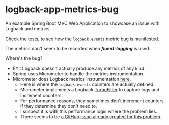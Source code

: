 # logback-app-metrics-bug

An example Spring Boot MVC Web Application to showcase an issue with Logback and metrics.

Check the tests, to see how the `logback.events` metric bug is manifested.

The metrics don't seem to be recorded when _**fluent-logging**_ is used.

Where's the bug?

- FYI: Logback doesn't actually produce any metrics of any kind.
- Spring uses Micrometer to handle the metrics instrumentation.
- Micrometer does Logback metrics instrumentation [here](https://github.com/micrometer-metrics/micrometer/blob/main/micrometer-core/src/main/java/io/micrometer/core/instrument/binder/logging/LogbackMetrics.java).
  - Here is where the `logback.events` counters are actually defined.
  - Micrometer implements a Logback [TurboFilter](https://logback.qos.ch/manual/filters.html#TurboFilter) to capture logs and increment counters.
  - For performance reasons, they sometimes don't increment counters if they determine they don't need to.
  - I suspect it is with this performance logic where the problem lies.
  - There seems to be [a GitHub issue already created for this problem](https://github.com/micrometer-metrics/micrometer/issues/4404).
